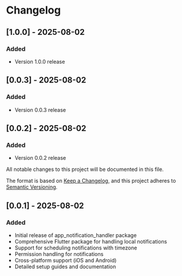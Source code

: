 # Changelog

## [1.0.0] - 2025-08-02

### Added
- Version 1.0.0 release

## [0.0.3] - 2025-08-02

### Added
- Version 0.0.3 release

## [0.0.2] - 2025-08-02

### Added
- Version 0.0.2 release

All notable changes to this project will be documented in this file.

The format is based on [Keep a Changelog](https://keepachangelog.com/en/1.0.0/),
and this project adheres to [Semantic Versioning](https://semver.org/spec/v2.0.0.html).

## [0.0.1] - 2025-08-02

### Added

- Initial release of app_notification_handler package
- Comprehensive Flutter package for handling local notifications
- Support for scheduling notifications with timezone
- Permission handling for notifications
- Cross-platform support (iOS and Android)
- Detailed setup guides and documentation
